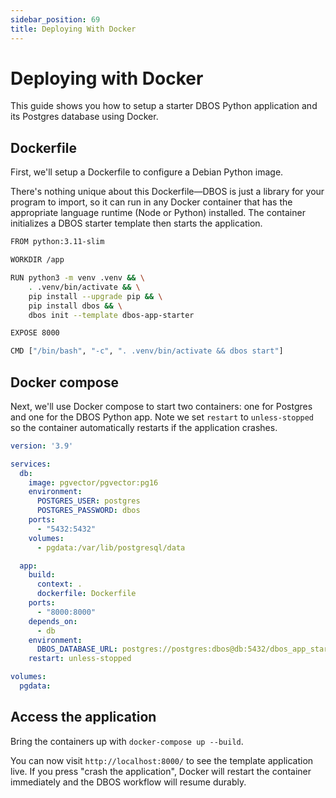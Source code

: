 ```yaml
---
sidebar_position: 69
title: Deploying With Docker
---
```



# Deploying with Docker

This guide shows you how to setup a starter DBOS Python application and its Postgres database using Docker.

## Dockerfile

First, we'll setup a Dockerfile to configure a Debian Python image.

There's nothing unique about this Dockerfile&mdash;DBOS is just a library for your program to import, so it can run in any Docker container that has the appropriate language runtime (Node or Python) installed.
The container initializes a DBOS starter template then starts the application.

```bash
FROM python:3.11-slim

WORKDIR /app

RUN python3 -m venv .venv && \
    . .venv/bin/activate && \
    pip install --upgrade pip && \
    pip install dbos && \
    dbos init --template dbos-app-starter

EXPOSE 8000

CMD ["/bin/bash", "-c", ". .venv/bin/activate && dbos start"]
```

## Docker compose

Next, we'll use Docker compose to start two containers: one for Postgres and one for the DBOS Python app.
Note we set `restart` to `unless-stopped` so the container automatically restarts if the application crashes.

```yaml
version: '3.9'

services:
  db:
    image: pgvector/pgvector:pg16
    environment:
      POSTGRES_USER: postgres
      POSTGRES_PASSWORD: dbos
    ports:
      - "5432:5432"
    volumes:
      - pgdata:/var/lib/postgresql/data

  app:
    build:
      context: .
      dockerfile: Dockerfile
    ports:
      - "8000:8000"
    depends_on:
      - db
    environment:
      DBOS_DATABASE_URL: postgres://postgres:dbos@db:5432/dbos_app_starter
    restart: unless-stopped

volumes:
  pgdata:
```

## Access the application

Bring the containers up with `docker-compose up --build`.

You can now visit `http://localhost:8000/` to see the template application live.
If you press "crash the application", Docker will restart the container immediately and the DBOS workflow will resume durably.